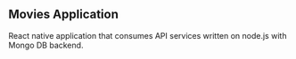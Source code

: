 ## Movies Application

React native application that consumes API services written on node.js with Mongo DB backend.


